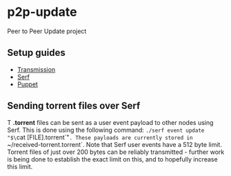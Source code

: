 # p2p-update
Peer to Peer Update project

## Setup guides
* [Transmission](https://github.com/fruit-testbed/p2p-update/blob/master/transmission-items/setup.md "Transmission setup guide")
* [Serf](https://github.com/fruit-testbed/p2p-update/blob/master/serf-items/setup.md "Serf setup guide")
* [Puppet](https://github.com/fruit-testbed/p2p-update/blob/master/puppet-items/setup.md "Puppet setup guide")

## Sending torrent files over Serf
T
**.torrent** files can be sent as a user event payload to other nodes using Serf. This is done using the following command:
`./serf event update "$\`cat [FILE].torrent\`"`.
These payloads are currently stored in `~/received-torrent.torrent`.
Note that Serf user events have a 512 byte limit. Torrent files of just over 200 bytes can be reliably transmitted - further work is being done to establish the exact limit on this, and to hopefully increase this limit.
